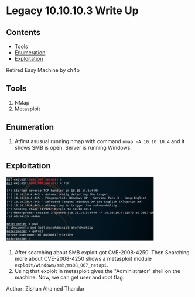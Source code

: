 <h1>Legacy 10.10.10.3 Write Up</h1>

<h2>Contents</h2>

- [Tools](#tools)
- [Enumeration](#enumeration)
- [Exploitation](#exploitation)

Retired Easy Machine by ch4p

## Tools

1. NMap
2. Metasploit
   
## Enumeration

1. Atfirst asusual running nmap with command `nmap -A 10.10.10.4` and it shows SMB is open. Server is running Windows.

## Exploitation

<img src="./img/2a.png?raw=true" width="80%" alt="Metasploit">

1. After searching about SMB exploit got CVE-2008-4250. Then Searching more about CVE-2008-4250 shows a metasploit module `exploit/windows/smb/ms08_067_netapi`.
2. Using that exploit in metasploit gives the "Administrator" shell on the machine. Now, we can get user and root flag.  

Author: Zishan Ahamed Thandar
